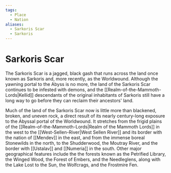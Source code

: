 ```yaml
---
tags:
  - Place
  - Nation
aliases:
  - Sarkoris Scar
  - Sarkoris
---
```

# Sarkoris Scar
The Sarkoris Scar is a jagged, black gash that runs across the land once known as Sarkoris and, more recently, as the Worldwound. Although the yawning portal to the Abyss is no more, the land of the Sarkoris Scar continues to be infested with demons, and the [[Realm-of-the-Mammoth-Lords|Kellid]] descendants of the original inhabitants of Sarkoris still have a long way to go before they can reclaim their ancestors' land.

Much of the land of the Sarkoris Scar now is little more than blackened, broken, and uneven rock, a direct result of its nearly century-long exposure to the Abyssal portal of the Worldwound. It stretches from the frigid plains of the [[Realm-of-the-Mammoth-Lords|Realm of the Mammoth Lords]] in the west to the [[West-Sellen-River|West Sellen River]] and its border with the nation of [[Mendev]] in the east, and from the immense boreal Stonewilds in the north, to the Shudderwood, the Moutray River, and the border with [[Ustalav]] and [[Numeria]] in the south. Other major geographical features include the the forests known as the Petrified Library, the Winged Wood, the Forest of Embers, and the Needleglens, along with the Lake Lost to the Sun, the Wolfcrags, and the Frostmire Fen.


